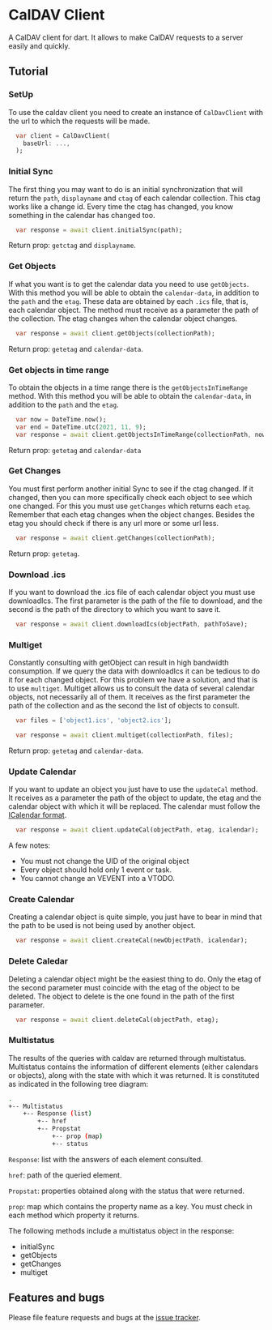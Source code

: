 # CalDAV Client

A CalDAV client for dart. It allows to make CalDAV requests to a server easily and quickly.

## Tutorial

### SetUp

To use the caldav client you need to create an instance of `CalDavClient` with the url to which the requests will be made.

```dart
  var client = CalDavClient(
    baseUrl: ...,
  );
```

### Initial Sync

The first thing you may want to do is an initial synchronization that will return the `path`, `displayname` and `ctag` of each calendar collection.
This ctag works like a change id. Every time the ctag has changed, you know something in the calendar has changed too.

```dart
  var response = await client.initialSync(path);
```

Return prop: `getctag` and `displayname`.

### Get Objects

If what you want is to get the calendar data you need to use `getObjects`. With this method you will be able to obtain the `calendar-data`, in addition to the `path` and the `etag`.
These data are obtained by each `.ics` file, that is, each calendar object. The method must receive as a parameter the path of the collection.
The etag changes when the calendar object changes.

```dart
  var response = await client.getObjects(collectionPath);
```

Return prop: `getetag` and `calendar-data`.

### Get objects in time range

To obtain the objects in a time range there is the `getObjectsInTimeRange` method. With this method you will be able to obtain the `calendar-data`, in addition to the `path` and the `etag`.

```dart
  var now = DateTime.now();
  var end = DateTime.utc(2021, 11, 9);
  var response = await client.getObjectsInTimeRange(collectionPath, now, end);
```

Return prop: `getetag` and `calendar-data`

### Get Changes
You must first perform another initial Sync to see if the ctag changed. If it changed, then you can more specifically check each object to see which one changed. For this you must use `getChanges` which returns each `etag`. Remember that each etag changes when the object changes. Besides the etag you should check if there is any url more or some url less.

```dart
  var response = await client.getChanges(collectionPath);
```

Return prop: `getetag`.

### Download .ics
If you want to download the .ics file of each calendar object you must use downloadIcs. The first parameter is the path of the file to download, and the second is the path of the directory to which you want to save it.

```dart
  var response = await client.downloadIcs(objectPath, pathToSave);
```

### Multiget
Constantly consulting with getObject can result in high bandwidth consumption. If we query the data with downloadIcs it can be tedious to do it for each changed object. For this problem we have a solution, and that is to use `multiget`. Multiget allows us to consult the data of several calendar objects, not necessarily all of them.
It receives as the first parameter the path of the collection and as the second the list of objects to consult.

```dart
  var files = ['object1.ics', 'object2.ics'];

  var response = await client.multiget(collectionPath, files);
```

Return prop: `getetag` and `calendar-data`.

### Update Calendar
If you want to update an object you just have to use the `updateCal` method. It receives as a parameter the path of the object to update, the etag and the calendar object with which it will be replaced. The calendar must follow the [ICalendar format][icalendar].

[icalendar]: https://icalendar.org/RFC-Specifications/iCalendar-RFC-5545/

```dart
  var response = await client.updateCal(objectPath, etag, icalendar);
```
A few notes:
* You must not change the UID of the original object
* Every object should hold only 1 event or task.
* You cannot change an VEVENT into a VTODO.

### Create Calendar
Creating a calendar object is quite simple, you just have to bear in mind that the path to be used is not being used by another object.

```dart
  var response = await client.createCal(newObjectPath, icalendar);
```

### Delete Caledar
Deleting a calendar object might be the easiest thing to do. Only the etag of the second parameter must coincide with the etag of the object to be deleted. The object to delete is the one found in the path of the first parameter.

```dart
  var response = await client.deleteCal(objectPath, etag);
```

### Multistatus
The results of the queries with caldav are returned through multistatus. Multistatus contains the information of different elements (either calendars or objects), along with the state with which it was returned. It is constituted as indicated in the following tree diagram:

```bash
.
+-- Multistatus  
    +-- Response (list)
        +-- href
        +-- Propstat
            +-- prop (map)
            +-- status

```
`Response`: list with the answers of each element consulted.

`href`: path of the queried element.

`Propstat`: properties obtained along with the status that were returned.

`prop`: map which contains the property name as a key. You must check in each method which property it returns.

The following methods include a multistatus object in the response:
* initialSync
* getObjects
* getChanges
* multiget

## Features and bugs

Please file feature requests and bugs at the [issue tracker][tracker].

[tracker]: https://github.com/julisanchez/ical-parser/issues

